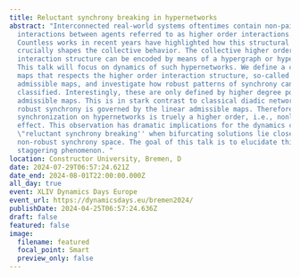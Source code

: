 ```yaml
---
title: Reluctant synchrony breaking in hypernetworks
abstract: "Interconnected real-world systems oftentimes contain non-pairwise
  interactions between agents referred to as higher order interactions.
  Countless works in recent years have highlighted how this structural feature
  crucially shapes the collective behavior. The collective higher order
  interaction structure can be encoded by means of a hypergraph or hypernetwork.
  This talk will focus on dynamics of such hypernetworks. We define a class of
  maps that respects the higher order interaction structure, so-called
  admissible maps, and investigate how robust patterns of synchrony can be
  classified. Interestingly, these are only defined by higher degree polynomial
  admissible maps. This is in stark contrast to classical diadic networks where
  robust synchrony is governed by the linear admissible maps. Therefore, cluster
  synchronization on hypernetworks is truely a higher order, i.e., nonlinear
  effect. This observation has dramatic implications for the dynamics causing
  \"reluctant synchrony breaking'' when bifurcating solutions lie close to a
  non-robust synchrony space. The goal of this talk is to elucidate this
  staggering phenomenon. "
location: Constructor University, Bremen, D
date: 2024-07-29T06:57:24.621Z
date_end: 2024-08-01T22:00:00.000Z
all_day: true
event: XLIV Dynamics Days Europe
event_url: https://dynamicsdays.eu/bremen2024/
publishDate: 2024-04-25T06:57:24.636Z
draft: false
featured: false
image:
  filename: featured
  focal_point: Smart
  preview_only: false
---
```

